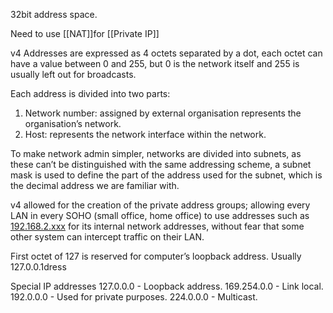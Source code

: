 32bit address space. 

Need to use [[NAT]]for [[Private IP]]

v4 Addresses are expressed as 4 octets separated by a dot, each octet can have a value between 0 and 255, but 0 is the network itself and 255 is usually left out for broadcasts.

Each address is divided into two parts:
1. Network number: assigned by external organisation represents the organisation’s network.
2. Host: represents the network interface within the network.

To make network admin simpler, networks are divided into subnets, as these can’t be distinguished with the same addressing scheme, a subnet mask is used to define the part of the address used for the subnet, which is the decimal address we are familiar with. 

v4 allowed for the creation of the private address groups; allowing every LAN in every SOHO (small office, home office) to use addresses such as [192.168.2.xxx](http://192.168.2.xxx/) for its internal network addresses, without fear that some other system can intercept traffic on their LAN.


First octet of 127 is reserved for computer’s loopback address. Usually 127.0.0.1dress

Special IP addresses 
127.0.0.0 - Loopback address. 
169.254.0.0 - Link local. 
192.0.0.0 - Used for private purposes. 
224.0.0.0 - Multicast. 